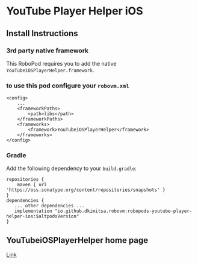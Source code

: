 # YouTube Player Helper iOS

## Install Instructions

### 3rd party native framework
This RoboPod requires you to add the native `YouTubeiOSPlayerHelper.framework`.

### to use this pod configure your `robovm.xml`

```
<config>
    ...
    <frameworkPaths>
        <path>libs</path>
    </frameworkPaths>
    <frameworks>
        <framework>YouTubeiOSPlayerHelper</framework>
    </frameworks>
</config>
```

### Gradle

Add the following dependency to your `build.gradle`:

```
repositories {
    maven { url 'https://oss.sonatype.org/content/repositories/snapshots' }
}
dependencies {
   ... other dependencies ...
   implementation "io.github.dkimitsa.robovm:robopods-youtube-player-helper-ios:$altpodsVersion"
}
```

## YouTubeiOSPlayerHelper home page

[Link](https://github.com/youtube/youtube-ios-player-helper)